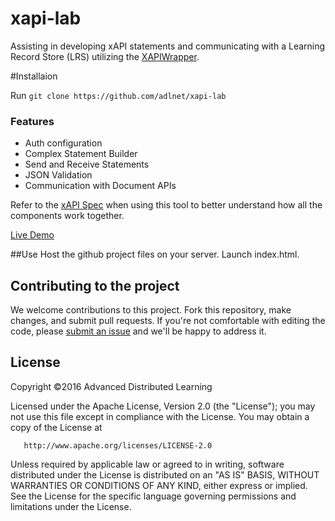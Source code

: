# xapi-lab
Assisting in developing xAPI statements and communicating with a Learning Record Store (LRS) utilizing the [XAPIWrapper](https://github.com/adlnet/xAPIWrapper).

#Installaion

Run `git clone https://github.com/adlnet/xapi-lab`

### Features
- Auth configuration
- Complex Statement Builder
- Send and Receive Statements
- JSON Validation
- Communication with Document APIs

Refer to the [xAPI Spec](https://github.com/adlnet/xAPI-Spec/blob/master/xAPI.md) when using this tool to better understand how all the components work together.

[Live Demo](http://adlnet.github.io/xapi-lab)

##Use
Host the github project files on your server. Launch index.html.

## Contributing to the project
We welcome contributions to this project. Fork this repository, make changes, and submit pull requests. If you're not comfortable with editing the code, please [submit an issue](https://github.com/adlnet/xapi-lab/issues) and we'll be happy to address it. 

## License
   Copyright &copy;2016 Advanced Distributed Learning

   Licensed under the Apache License, Version 2.0 (the "License");
   you may not use this file except in compliance with the License.
   You may obtain a copy of the License at

       http://www.apache.org/licenses/LICENSE-2.0

   Unless required by applicable law or agreed to in writing, software
   distributed under the License is distributed on an "AS IS" BASIS,
   WITHOUT WARRANTIES OR CONDITIONS OF ANY KIND, either express or implied.
   See the License for the specific language governing permissions and
   limitations under the License.
